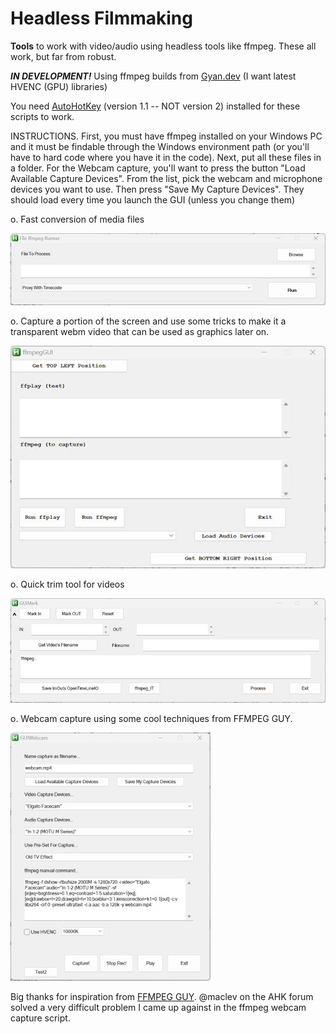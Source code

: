 # Headless Filmmaking
**Tools** to work with video/audio using headless tools like ffmpeg.  These all work, but far from robust.  

***IN DEVELOPMENT!*** Using ffmpeg builds from [Gyan.dev](https://www.gyan.dev/ffmpeg/builds/) (I want latest HVENC (GPU) libraries)

You need [AutoHotKey](https://www.autohotkey.com/) (version 1.1 -- NOT version 2) installed for these scripts to work.

INSTRUCTIONS.  First, you must have ffmpeg installed on your Windows PC and it must be findable through the Windows environment path  (or you'll have to hard code where you have it in the code).  Next, put all these files in a folder.  For the Webcam capture, you'll want to press the button "Load Available Capture Devices".  From the list, pick the webcam and microphone devices you want to use.  Then press "Save My Capture Devices".  They should load every time you launch the GUI (unless you change them)

o. Fast conversion of media files

![GUI_ffmpeg_quick_convert](images/GUI_ffmpeg_quick_convert.jpg)

o. Capture a portion of the screen and use some tricks to make it a transparent webm video that can be used as graphics later on.

![](images/GUI_screencap.jpg)

o. Quick trim tool for videos

![](images/GUI_trimmer.jpg)

o. Webcam capture using some cool techniques from FFMPEG GUY.

![GUI_webcam](images/GUI_webcam.jpg)



Big thanks for inspiration from [FFMPEG GUY](https://www.youtube.com/@theFFMPEGguy). @maclev on the AHK forum solved a very difficult problem I came up against in the ffmpeg webcam capture script.
